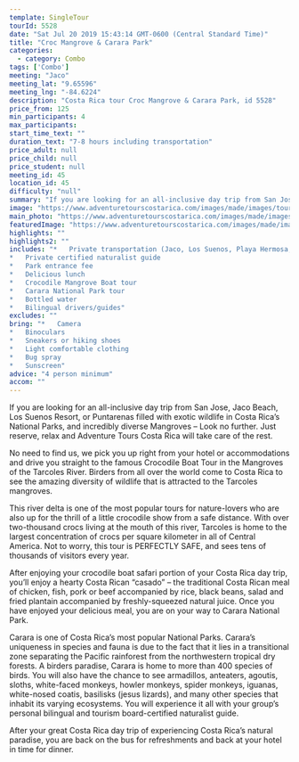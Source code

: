 ```yaml
---
template: SingleTour
tourId: 5528
date: "Sat Jul 20 2019 15:43:14 GMT-0600 (Central Standard Time)"
title: "Croc Mangrove & Carara Park"
categories: 
  - category: Combo
tags: ['Combo']
meeting: "Jaco"
meeting_lat: "9.65596"
meeting_lng: "-84.6224"
description: "Costa Rica tour Croc Mangrove & Carara Park, id 5528"
price_from: 125
min_participants: 4
max_participants: 
start_time_text: ""
duration_text: "7-8 hours including transportation"
price_adult: null
price_child: null
price_student: null
meeting_id: 45
location_id: 45
difficulty: "null"
summary: "If you are looking for an all-inclusive day trip from San Jose, Jaco Beach, Los Suenos Resort, or Puntarenas filled with exotic wildlife in Costa Rica’s National Parks, and incredibly diverse Mangroves…"
image: "https://www.adventuretourscostarica.com/images/made/images/tours/The_Crocodile_Tour/Costa_Rica_Crocodile_Tour_Jaco_Beach_Los_Suenos_Adventure_Tours5_350_250_c1.jpg"
main_photo: "https://www.adventuretourscostarica.com/images/made/images/tours/The_Crocodile_Tour/Costa_Rica_Crocodile_Tour_Jaco_Beach_Los_Suenos_Adventure_Tours5_350_250_c1.jpg"
featuredImage: "https://www.adventuretourscostarica.com/images/made/images/tours/The_Crocodile_Tour/Costa_Rica_Crocodile_Tour_Jaco_Beach_Los_Suenos_Adventure_Tours5_350_250_c1.jpg"
highlights: ""
highlights2: ""
includes: "*   Private transportation (Jaco, Los Suenos, Playa Hermosa, San Jose)
*   Private certified naturalist guide
*   Park entrance fee
*   Delicious lunch
*   Crocodile Mangrove Boat tour
*   Carara National Park tour
*   Bottled water
*   Bilingual drivers/guides"
excludes: ""
bring: "*   Camera
*   Binoculars
*   Sneakers or hiking shoes
*   Light comfortable clothing
*   Bug spray
*   Sunscreen"
advice: "4 person minimum"
accom: ""
---
```

If you are looking for an all-inclusive day trip from San Jose, Jaco Beach, Los Suenos Resort, or Puntarenas filled with exotic wildlife in Costa Rica’s National Parks, and incredibly diverse Mangroves – Look no further. Just reserve, relax and Adventure Tours Costa Rica will take care of the rest.

No need to find us, we pick you up right from your hotel or accommodations and drive you straight to the famous Crocodile Boat Tour in the Mangroves of the Tarcoles River. Birders from all over the world come to Costa Rica to see the amazing diversity of wildlife that is attracted to the Tarcoles mangroves.

This river delta is one of the most popular tours for nature-lovers who are also up for the thrill of a little crocodile show from a safe distance. With over two-thousand crocs living at the mouth of this river, Tarcoles is home to the largest concentration of crocs per square kilometer in all of Central America. Not to worry, this tour is PERFECTLY SAFE, and sees tens of thousands of visitors every year.

After enjoying your crocodile boat safari portion of your Costa Rica day trip, you’ll enjoy a hearty Costa Rican “casado” – the traditional Costa Rican meal of chicken, fish, pork or beef accompanied by rice, black beans, salad and fried plantain accompanied by freshly-squeezed natural juice. Once you have enjoyed your delicious meal, you are on your way to Carara National Park.

Carara is one of Costa Rica’s most popular National Parks. Carara’s uniqueness in species and fauna is due to the fact that it lies in a transitional zone separating the Pacific rainforest from the northwestern tropical dry forests. A birders paradise, Carara is home to more than 400 species of birds. You will also have the chance to see armadillos, anteaters, agoutis, sloths, white-faced monkeys, howler monkeys, spider monkeys, iguanas, white-nosed coatis, basilisks (jesus lizards), and many other species that inhabit its varying ecosystems. You will experience it all with your group’s personal bilingual and tourism board-certified naturalist guide.

After your great Costa Rica day trip of experiencing Costa Rica’s natural paradise, you are back on the bus for refreshments and back at your hotel in time for dinner.